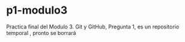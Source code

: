 # p1-modulo3
Practica final del Modulo 3. Git y GitHub, Pregunta 1, es un repositorio temporal , pronto se borrará
